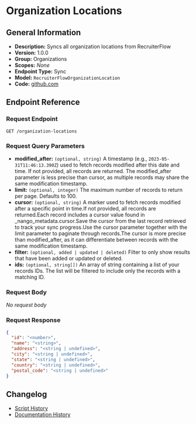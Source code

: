 <!-- BEGIN GENERATED CONTENT -->
# Organization Locations

## General Information

- **Description:** Syncs all organization locations from RecruiterFlow
- **Version:** 1.0.0
- **Group:** Organizations
- **Scopes:** _None_
- **Endpoint Type:** Sync
- **Model:** `RecruiterFlowOrganizationLocation`
- **Code:** [github.com](https://github.com/NangoHQ/integration-templates/tree/main/integrations/recruiterflow/syncs/organization-locations.ts)


## Endpoint Reference

### Request Endpoint

`GET /organization-locations`

### Request Query Parameters

- **modified_after:** `(optional, string)` A timestamp (e.g., `2023-05-31T11:46:13.390Z`) used to fetch records modified after this date and time. If not provided, all records are returned. The modified_after parameter is less precise than cursor, as multiple records may share the same modification timestamp.
- **limit:** `(optional, integer)` The maximum number of records to return per page. Defaults to 100.
- **cursor:** `(optional, string)` A marker used to fetch records modified after a specific point in time.If not provided, all records are returned.Each record includes a cursor value found in _nango_metadata.cursor.Save the cursor from the last record retrieved to track your sync progress.Use the cursor parameter together with the limit parameter to paginate through records.The cursor is more precise than modified_after, as it can differentiate between records with the same modification timestamp.
- **filter:** `(optional, added | updated | deleted)` Filter to only show results that have been added or updated or deleted.
- **ids:** `(optional, string[])` An array of string containing a list of your records IDs. The list will be filtered to include only the records with a matching ID.

### Request Body

_No request body_

### Request Response

```json
{
  "id": "<number>",
  "name": "<string>",
  "address": "<string | undefined>",
  "city": "<string | undefined>",
  "state": "<string | undefined>",
  "country": "<string | undefined>",
  "postal_code": "<string | undefined>"
}
```

## Changelog

- [Script History](https://github.com/NangoHQ/integration-templates/commits/main/integrations/recruiterflow/syncs/organization-locations.ts)
- [Documentation History](https://github.com/NangoHQ/integration-templates/commits/main/integrations/recruiterflow/syncs/organization-locations.md)

<!-- END  GENERATED CONTENT -->

